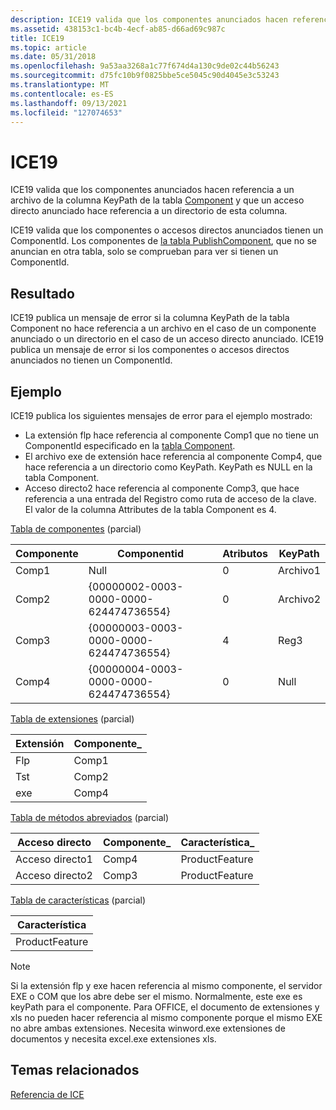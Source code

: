 ```yaml
---
description: ICE19 valida que los componentes anunciados hacen referencia a un archivo de la columna KeyPath de la tabla Component y que un acceso directo anunciado hace referencia a un directorio de esta columna.
ms.assetid: 438153c1-bc4b-4ecf-ab85-d66ad69c987c
title: ICE19
ms.topic: article
ms.date: 05/31/2018
ms.openlocfilehash: 9a53aa3268a1c77f674d4a130c9de02c44b56243
ms.sourcegitcommit: d75fc10b9f0825bbe5ce5045c90d4045e3c53243
ms.translationtype: MT
ms.contentlocale: es-ES
ms.lasthandoff: 09/13/2021
ms.locfileid: "127074653"
---
```

# <a name="ice19"></a>ICE19

ICE19 valida que los componentes anunciados hacen referencia a un archivo de la columna KeyPath de la tabla [Component](component-table.md) y que un acceso directo anunciado hace referencia a un directorio de esta columna.

ICE19 valida que los componentes o accesos directos anunciados tienen un ComponentId. Los componentes de [la tabla PublishComponent](publishcomponent-table.md), que no se anuncian en otra tabla, solo se comprueban para ver si tienen un ComponentId.

## <a name="result"></a>Resultado

ICE19 publica un mensaje de error si la columna KeyPath de la tabla Component no hace referencia a un archivo en el caso de un componente anunciado o un directorio en el caso de un acceso directo anunciado. ICE19 publica un mensaje de error si los componentes o accesos directos anunciados no tienen un ComponentId.

## <a name="example"></a>Ejemplo

ICE19 publica los siguientes mensajes de error para el ejemplo mostrado:

-   La extensión flp hace referencia al componente Comp1 que no tiene un ComponentId especificado en la [tabla Component](component-table.md).
-   El archivo exe de extensión hace referencia al componente Comp4, que hace referencia a un directorio como KeyPath. KeyPath es NULL en la tabla Component.
-   Acceso directo2 hace referencia al componente Comp3, que hace referencia a una entrada del Registro como ruta de acceso de la clave. El valor de la columna Attributes de la tabla Component es 4.

[Tabla de componentes](component-table.md) (parcial)



| Componente | Componentid                            | Atributos | KeyPath |
|-----------|----------------------------------------|------------|---------|
| Comp1     | Null                                   | 0          | Archivo1   |
| Comp2     | {00000002-0003-0000-0000-624474736554} | 0          | Archivo2   |
| Comp3     | {00000003-0003-0000-0000-624474736554} | 4          | Reg3    |
| Comp4     | {00000004-0003-0000-0000-624474736554} | 0          | Null    |



 

[Tabla de extensiones](extension-table.md) (parcial)



| Extensión | Componente\_ |
|-----------|-------------|
| Flp       | Comp1       |
| Tst       | Comp2       |
| exe       | Comp4       |



 

[Tabla de métodos abreviados](shortcut-table.md) (parcial)



| Acceso directo  | Componente\_ | Característica\_      |
|-----------|-------------|----------------|
| Acceso directo1 | Comp4       | ProductFeature |
| Acceso directo2 | Comp3       | ProductFeature |



 

[Tabla de características](feature-table.md) (parcial)



| Característica        |
|----------------|
| ProductFeature |



 

> [!Note]  
> Si la extensión flp y exe hacen referencia al mismo componente, el servidor EXE o COM que los abre debe ser el mismo. Normalmente, este exe es keyPath para el componente. Para OFFICE, el documento de extensiones y xls no pueden hacer referencia al mismo componente porque el mismo EXE no abre ambas extensiones. Necesita winword.exe extensiones de documentos y necesita excel.exe extensiones xls.

 

## <a name="related-topics"></a>Temas relacionados

<dl> <dt>

[Referencia de ICE](ice-reference.md)
</dt> </dl>

 

 




